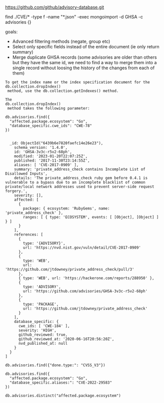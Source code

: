 https://github.com/github/advisory-database.git

find ./CVE/* -type f -name "*.json" -exec mongoimport -d GHSA -c advisories {}


goals:

* Advanced filtering methods (negate, group etc)
* Select only specific fields instead of the entire document (ie only return summary)
* Merge duplicate GHSA records (some advisories are older than others but they have the same id, we need to find a way to merge them into a single record without loosing the history of the changes from each of them)



```
To get the index name or the index specification document for the
db.collection.dropIndex()
 method, use the db.collection.getIndexes() method.

The
db.collection.dropIndex()
 method takes the following parameter:

```


```
db.advisories.find({
  "affected.package.ecosystem": "Go",
  "database_specific.cwe_ids": "CWE-78"
})


  _id: ObjectId("6439b6e7820faefc14e26e23"),
    schema_version: '1.4.0',
    id: 'GHSA-3v3c-r5v2-68ph',
    modified: '2023-01-20T22:07:25Z',
    published: '2017-11-30T23:14:55Z',
    aliases: [ 'CVE-2017-0909' ],
    summary: 'private_address_check contains Incomplete List of Disallowed Inputs',
    details: 'The private_address_check ruby gem before 0.4.1 is vulnerable to a bypass due to an incomplete blacklist of common private/local network addresses used to prevent server-side request forgery.',
    severity: [],
    affected: [
      {
        package: { ecosystem: 'RubyGems', name: 'private_address_check' },
        ranges: [ { type: 'ECOSYSTEM', events: [ [Object], [Object] ] } ]
      }
    ],
    references: [
      {
        type: '{ADVISORY}',
        url: 'https://nvd.nist.gov/vuln/detail/CVE-2017-0909'
      },
      {
        type: 'WEB',
        url: 'https://github.com/jtdowney/private_address_check/pull/3'
      },
      { type: 'WEB', url: 'https://hackerone.com/reports/288950' },
      {
        type: 'ADVISORY',
        url: 'https://github.com/advisories/GHSA-3v3c-r5v2-68ph'
      },
      {
        type: 'PACKAGE',
        url: 'https://github.com/jtdowney/private_address_check'
      }
    ],
    database_specific: {
      cwe_ids: [ 'CWE-184' ],
      severity: 'HIGH',
      github_reviewed: true,
      github_reviewed_at: '2020-06-16T20:56:20Z',
      nvd_published_at: null
    }
  }
]

```




`db.advisories.find({"done.type:": "CVSS_V3"})`


```
db.advisories.find({
  "affected.package.ecosystem": "Go",
  "database_specific.aliases:": "CVE-2022-29583"
})
```


```
db.advisories.distinct("affected.package.ecosystem")
```